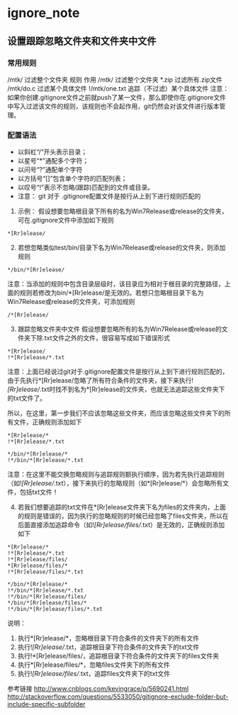 # ignore_note

## 设置跟踪忽略文件夹和文件夹中文件

### 常用规则


/mtk/        过滤整个文件夹
规则	 作用
/mtk/		过滤整个文件夹
*.zip	 过滤所有.zip文件
/mtk/do.c	 过滤某个具体文件
!/mtk/one.txt  追踪（不过滤）某个具体文件
注意：如果你创建.gitignore文件之前就push了某一文件，那么即使你在.gitignore文件中写入过滤该文件的规则，该规则也不会起作用，git仍然会对该文件进行版本管理。


### 配置语法
* 以斜杠“/”开头表示目录；
* 以星号“*”通配多个字符；
* 以问号“?”通配单个字符
* 以方括号“[]”包含单个字符的匹配列表；
* 以叹号“!”表示不忽略(跟踪)匹配到的文件或目录。
* 注意： git 对于 .gitignore配置文件是按行从上到下进行规则匹配的 
1. 示例： 假设想要忽略根目录下所有的名为Win7Release或release的文件夹，可在.gitignore文件中添加如下规则
```
*[Rr]elease/
```
2. 若想忽略类似test/bin/目录下名为Win7Release或release的文件夹，则添加规则
```
*/bin/*[Rr]elease/
```
注意：当添加的规则中包含目录层级时，该目录应为相对于根目录的完整路径，上面的规则若修改为bin/*[Rr]elease/是无效的。若想只忽略根目录下名为Win7Release或release的文件夹，可添加规则
```
/*[Rr]elease/
```
3. 跟踪忽略文件夹中文件
假设想要忽略所有的名为Win7Release或release的文件夹下除.txt文件之外的文件，很容易写成如下错误形式
```
*[Rr]elease/
!*[Rr]elease/*.txt
```
注意：上面已经说过git对于.gitignore配置文件是按行从上到下进行规则匹配的，由于先执行*[Rr]elease/忽略了所有符合条件的文件夹，接下来执行!*[Rr]elease/*.txt时找不到名为*[Rr]elease的文件夹，也就无法追踪这些文件夹下的txt文件了。

所以，在这里，第一步我们不应该忽略这些文件夹，而应该忽略这些文件夹下的所有文件，正确规则添加如下
```
*[Rr]elease/*
!*[Rr]elease/*.txt

*/bin/*[Rr]elease/*
!*/bin/*[Rr]elease/*.txt
```
注意：在这里不能交换忽略规则与追踪规则额执行顺序，因为若先执行追踪规则（如!*[Rr]elease/*.txt），接下来执行的忽略规则（如*[Rr]elease/*）会忽略所有文件，包括txt文件！

4. 若我们想要追踪的txt文件在*[Rr]elease文件夹下名为files的文件夹内，上面的规则是错误的，因为执行的忽略规则的时候已经忽略了files文件夹，所以在后面直接添加追踪命令（如!*[Rr]elease/files/*.txt）是无效的，正确规则添加如下
```
*[Rr]elease/*
!*[Rr]elease/*.txt
!*[Rr]elease/files/
*[Rr]elease/files/*
!*[Rr]elease/files/*.txt

*/bin/*[Rr]elease/*
!*/bin/*[Rr]elease/*.txt
!*/bin/*[Rr]elease/files/
*/bin/*[Rr]elease/files/*
!*/bin/*[Rr]elease/files/*.txt
```

说明： 
1. 执行*[Rr]elease/*，忽略根目录下符合条件的文件夹下的所有文件 
2. 执行!*[Rr]elease/*.txt，追踪根目录下符合条件的文件夹下的txt文件 
3. 执行!*[Rr]elease/files/，追踪根目录下符合条件的文件夹下的files文件夹 
4. 执行*[Rr]elease/files/*，忽略files文件夹下的所有文件 
5. 执行!*[Rr]elease/files/*.txt，追踪files文件夹下的txt文件

参考链接 
http://www.cnblogs.com/kevingrace/p/5690241.html 
http://stackoverflow.com/questions/5533050/gitignore-exclude-folder-but-include-specific-subfolder